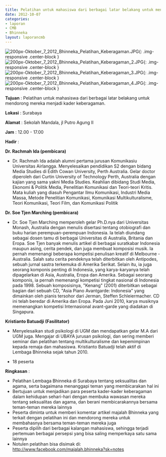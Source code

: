 ```yaml
---
title: Pelatihan untuk mahasiswa dari berbagai latar belakang untuk mendorong mereka menjadi kader keberagaman.
date: 2012-10-07
categories:
- laporan
- CMB
- Bhinneka
layout: laporancmb
---
```


![200px-Oktober_7_2012_Bhinneka_Pelatihan_Keberagaman.JPG](/uploads/200px-Oktober_7_2012_Bhinneka_Pelatihan_Keberagaman.JPG){: .img-responsive .center-block }	
![200px-Oktober_7_2012_Bhinneka_Pelatihan_Keberagaman_2.JPG](/uploads/200px-Oktober_7_2012_Bhinneka_Pelatihan_Keberagaman.JPG){: .img-responsive .center-block }	
![200px-Oktober_7_2012_Bhinneka_Pelatihan_Keberagaman_3.JPG](/uploads/200px-Oktober_7_2012_Bhinneka_Pelatihan_Keberagaman_3.JPG){: .img-responsive .center-block }	
![200px-Oktober_7_2012_Bhinneka_Pelatihan_Keberagaman_4.JPG](/uploads/200px-Oktober_7_2012_Bhinneka_Pelatihan_Keberagaman_4.JPG){: .img-responsive .center-block }	
	
**Tujuan** :	Pelatihan untuk mahasiswa dari berbagai latar belakang untuk mendorong mereka menjadi kader keberagaman.
	
**Lokasi** :	Surabaya
	
**Alamat** : 	Sekolah Mandala, jl Putro Agung II
	
**Jam** :	12.00 - 17.00
	
**Hadir** :	

**Dr. Rachmah Ida (pembicara)**
*	Dr. Rachmah Ida adalah alumni pertama jurusan Komunikasiu Universitas Airlangga. Menyelesaikan pendidikan S2 dengan bidang Media Studies di Edith Cowan University, Perth Australia. Gelar doctor diperoleh dari Curtin University of Technology Perth, Australia dengan kajian yang sama yakni Media Studies. Keahlian dibidang Studi Media, Ekonomi & Politik Media, Penelitian Komunikasi dan Teori-teori Kritis. Mata kuliah yang diasuh Pengantar Ilmu Komunikasi, Industri Media Massa, Metode Penelitian Komunikasi, Komunikasi Multikulturalisme, Teori Komunikasi, Teori Film, dan Komunikasi Politik

**Dr. Soe Tjen Marching (pembicara)**
*	Dr. Soe Tjen Marching memperoleh gelar Ph.D.nya dari Universitas Monash, Australia dengan menulis disertasi tentang otobiografi dan buku harian perempuan-perempuan Indonesia. Ia telah diundang sebagai dosen tamu di berbagai Universitas di Australia, Britania dan Eropa. Soe Tjen banyak menulis artikel di berbagai suratkabar Indonesia maupun asing, cerita pendek, dan juga membuat komposisi musik. Ia pernah memenangi beberapa kompetisi penulisan kreatif di Melbourne - Australia. Salah satu cerita pendeknya telah diterbitkan oleh Antipodes, sebuah jurnal sastra terkemuka di Amerika Serikat. Selain itu, ia juga seorang komponis penting di Indonesia, yang karya-karyanya telah dipagelarkan di Asia, Australia, Eropa dan Amerika. Sebagai seorang komponis, ia pernah memenangi kompetisi tingkat nasional di Indonesia pada 1998. Sebuah komposisinya, "Kenang" (2001) diterbitkan sebagai bagian dari sebuah CD, "Asia Piano Avantgarde: Indonesia" yang dimainkan oleh pianis tersohor dari Jerman, Steffen Schleiermacher. CD ini telah beredar di Amerika dan Eropa. Pada Juni 2010, karya musiknya memenangkan kompetisi Internasional avant-garde yang diadakan di Singapura.

**Kristianto Batuadji (Fasilitator)**
*	Menyelesaikan studi psikologi di UGM dan mendapatkan gelar M.A dari UGM juga. Mengajar di UBAYA jurusan psikologi, dan sering memberi seminar dan pelatihan tentang multikulturalisme dan kepemimpinan kepada remaja dan mahasiswa. Kristianto Batuadji telah aktif di Lembaga Bhinneka sejak tahun 2010.

*	18 peserta

**Ringkasan** :	
*	Pelatihan Lembaga Bhinneka di Surabaya tentang seksualitas dan agama, serta bagaimana menanggapi teman yang membicarakan hal ini
*	Bertujuan untuk menjadikan para peserta kader-kader keberagaman dalam kehidupan sehari-hari dengan membuka wawasan mereka tentang seksualitas dan agama, dan berani membicarakannya bersama teman-teman mereka lainnya
*	Peserta diminta untuk memberi komentar artikel majalah Bhinneka yang terkait dengan pelatihan ini dan mendorong mereka untuk membahasnya bersama teman-teman mereka juga
*	Peserta dipilih dari berbagai kalangan mahasiswa, sehingga terjadi pertemuan berbagai persepsi yang bisa saling memperkaya satu sama lainnya
*	Notulen pelatihan bisa disimak di: http://www.facebook.com/majalah.bhinneka?sk=notes
